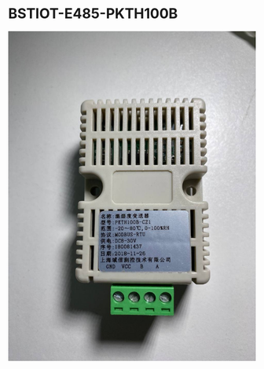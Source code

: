 # BSTIOT-E485-PKTH100B

<img src="/photos/photo_2022-05-21_21-16-08.jpg" alt="01" style="zoom:100%;" />